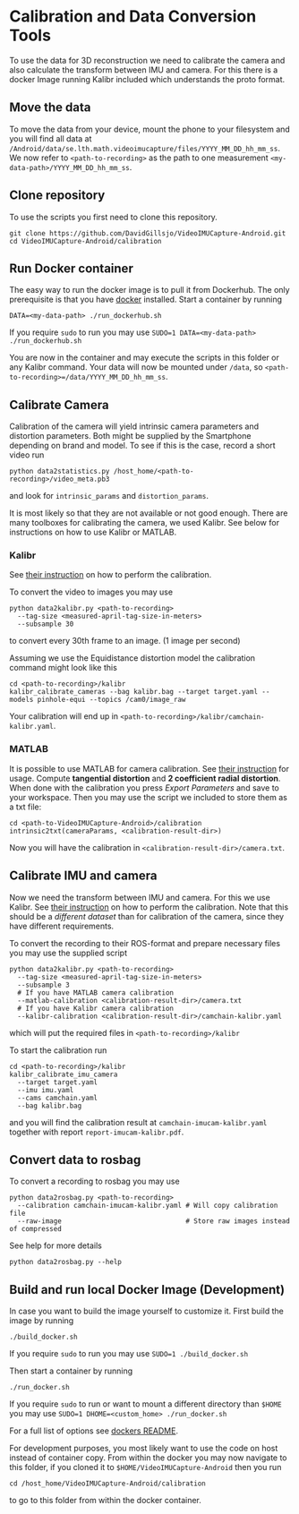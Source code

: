 # Calibration and Data Conversion Tools
To use the data for 3D reconstruction we need to calibrate the camera and also calculate the transform between IMU and camera.
For this there is a docker Image running Kalibr included which understands the proto format.

## Move the data
To move the data from your device, mount the phone to your filesystem and
you will find all data at `/Android/data/se.lth.math.videoimucapture/files/YYYY_MM_DD_hh_mm_ss`.
We now refer to `<path-to-recording>` as the path to one measurement `<my-data-path>/YYYY_MM_DD_hh_mm_ss`.

## Clone repository
To use the scripts you first need to clone this repository.
```
git clone https://github.com/DavidGillsjo/VideoIMUCapture-Android.git
cd VideoIMUCapture-Android/calibration
```

## Run Docker container
The easy way to run the docker image is to pull it from Dockerhub.
The only prerequisite is that you have [docker](https://docs.docker.com/engine/install/ubuntu/) installed.
Start a container by running
```
DATA=<my-data-path> ./run_dockerhub.sh
```
If you require `sudo` to run you may use
`SUDO=1 DATA=<my-data-path> ./run_dockerhub.sh`

You are now in the container and may execute the scripts in this folder or any Kalibr command.
Your data will now be mounted under `/data`, so `<path-to-recording>=/data/YYYY_MM_DD_hh_mm_ss`.

## Calibrate Camera
Calibration of the camera will yield intrinsic camera parameters and distortion parameters.
Both might be supplied by the Smartphone depending on brand and model.
To see if this is the case, record a short video run
```
python data2statistics.py /host_home/<path-to-recording>/video_meta.pb3
```
and look for `intrinsic_params` and `distortion_params`.

It is most likely so that they are not available or not good enough.
There are many toolboxes for calibrating the camera, we used Kalibr.
See below for instructions on how to use Kalibr or MATLAB.

### Kalibr
See [their instruction](https://github.com/ethz-asl/kalibr/wiki/multiple-camera-calibration) on how to perform the calibration.

To convert the video to images you may use
```
python data2kalibr.py <path-to-recording>
  --tag-size <measured-april-tag-size-in-meters>
  --subsample 30
```
to convert every 30th frame to an image. (1 image per second)

Assuming we use the Equidistance distortion model the calibration command might look like this
```
cd <path-to-recording>/kalibr
kalibr_calibrate_cameras --bag kalibr.bag --target target.yaml --models pinhole-equi --topics /cam0/image_raw
```
Your calibration will end up in `<path-to-recording>/kalibr/camchain-kalibr.yaml`.

### MATLAB
It is possible to use MATLAB for camera calibration.
See [their instruction](https://se.mathworks.com/help/vision/ug/single-camera-calibrator-app.html) for usage.
Compute **tangential distortion** and **2 coefficient radial distortion**.
When done with the calibration you press *Export Parameters* and save to your workspace.
Then you may use the script we included to store them as a txt file:
```
cd <path-to-VideoIMUCapture-Android>/calibration
intrinsic2txt(cameraParams, <calibration-result-dir>)
```
Now you will have the calibration in `<calibration-result-dir>/camera.txt`.

## Calibrate IMU and camera
Now we need the transform between IMU and camera. For this we use Kalibr.
See [their instruction](https://github.com/ethz-asl/kalibr/wiki/camera-imu-calibration) on how to perform the calibration.
Note that this should be a *different dataset* than for calibration of the camera, since they have different requirements.

To convert the recording to their ROS-format and prepare necessary files you may use the supplied script
```
python data2kalibr.py <path-to-recording>
  --tag-size <measured-april-tag-size-in-meters>
  --subsample 3
  # If you have MATLAB camera calibration
  --matlab-calibration <calibration-result-dir>/camera.txt
  # If you have Kalibr camera calibration
  --kalibr-calibration <calibration-result-dir>/camchain-kalibr.yaml
```
which will put the required files in `<path-to-recording>/kalibr`

To start the calibration run
```
cd <path-to-recording>/kalibr
kalibr_calibrate_imu_camera
  --target target.yaml
  --imu imu.yaml
  --cams camchain.yaml
  --bag kalibr.bag
```
and you will find the calibration result at `camchain-imucam-kalibr.yaml` together with report `report-imucam-kalibr.pdf`.

## Convert data to rosbag
To convert a recording to rosbag you may use
```
python data2rosbag.py <path-to-recording>
  --calibration camchain-imucam-kalibr.yaml # Will copy calibration file
  --raw-image                               # Store raw images instead of compressed
```
See help for more details
```
python data2rosbag.py --help
```

## Build and run local Docker Image (Development)
In case you want to build the image yourself to customize it.
First build the image by running
```
./build_docker.sh
```
If you require `sudo` to run you may use
`SUDO=1 ./build_docker.sh`

Then start a container by running
```
./run_docker.sh
```

If you require `sudo` to run or want to mount a different directory than `$HOME` you may use
`SUDO=1 DHOME=<custom_home> ./run_docker.sh`

For a full list of options see [dockers README](https://github.com/DavidGillsjo/dockers).

For development purposes, you most likely want to use the code on host instead of container copy.
From within the docker you may now navigate to this folder, if you cloned it to
`$HOME/VideoIMUCapture-Android` then you run
```
cd /host_home/VideoIMUCapture-Android/calibration
```
to go to this folder from within the docker container.
